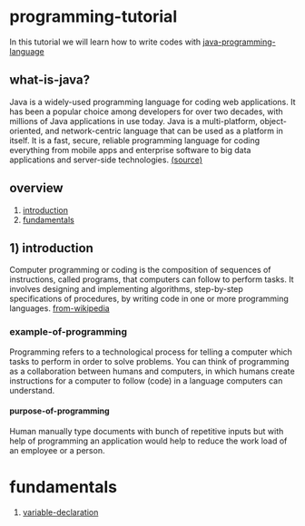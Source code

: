 # programming-tutorial
In this tutorial we will learn how to write codes with [java-programming-language](https://en.wikipedia.org/wiki/Java_(programming_language))

## what-is-java?
Java is a widely-used programming language for coding web applications. It has been a popular choice among developers for over two decades, with millions of Java applications in use today. Java is a multi-platform, object-oriented, and network-centric language that can be used as a platform in itself. It is a fast, secure, reliable programming language for coding everything from mobile apps and enterprise software to big data applications and server-side technologies. [(source)](https://aws.amazon.com/what-is/java/)

## overview
1. [introduction](#1-introduction)
2. [fundamentals](#fundamentals)

## 1) introduction
Computer programming or coding is the composition of sequences of instructions, called programs, that computers can follow to perform tasks. It involves designing and implementing algorithms, step-by-step specifications of procedures, by writing code in one or more programming languages. [from-wikipedia](https://en.wikipedia.org/wiki/Computer_programming)

### example-of-programming
Programming refers to a technological process for telling a computer which tasks to perform in order to solve problems. You can think of programming as a collaboration between humans and computers, in which humans create instructions for a computer to follow (code) in a language computers can understand.

#### purpose-of-programming
Human manually type documents with bunch of repetitive inputs but with help of programming an application would help to reduce the work load of an employee or a person.

# fundamentals
1. [variable-declaration]()
